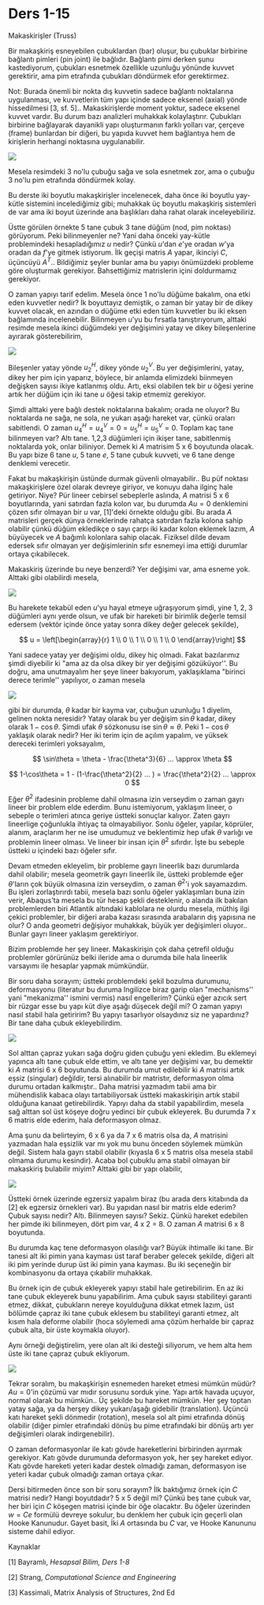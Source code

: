 # Ders 1-15

Makaskirişler (Truss)

Bir makaşkiriş esneyebilen çubuklardan (bar) oluşur, bu çubuklar birbirine
bağlantı pimleri (pin joint) ile bağlıdır. Bağlantı pimi derken şunu
kastediyorum, çubukları esnetmek özellikle uzunluğu yönünde kuvvet gerektirir,
ama pim etrafında çubukları döndürmek efor gerektirmez.

Not: Burada önemli bir nokta dış kuvvetin sadece bağlantı noktalarına
uygulanması, ve kuvvetlerin tüm yapı içinde sadece eksenel (axial) yönde
hissedilmesi [3, sf. 5].. Makaskirişlerde moment yoktur, sadece eksenel kuvvet
vardır. Bu durum bazı analizleri muhakkak kolaylaştırır. Çubukları birbirine
bağlayarak dayanikli yapı oluşturmanın farklı yolları var, çerçeve (frame)
bunlardan bir diğeri, bu yapıda kuvvet hem bağlantıya hem de kirişlerin herhangi
noktasına uygulanabilir.

![](compscieng_1_15_01.png)

Mesela resimdeki 3 no'lu çubuğu sağa ve sola esnetmek zor, ama o çubuğu
3 no'lu pim etrafında döndürmek kolay.

Bu derste iki boyutlu makaşkirişler incelenecek, daha önce iki boyutlu yay-kütle
sistemini incelediğimiz gibi; muhakkak üç boyutlu makaşkiriş sistemleri de var
ama iki boyut üzerinde ana başlıkları daha rahat olarak inceleyebiliriz.

Üstte görülen örnekte 5 tane çubuk 3 tane düğüm (nod, pim noktası) görüyorum.
Peki bilinmeyenler ne? Yani daha önceki yay-kütle problemindeki hesapladığımız
$u$ nedir? Çünkü $u$'dan $e$'ye oradan $w$'ya oradan da $f$'ye gitmek
istiyorum. İlk geçişi matris $A$ yapar, ikinciyi $C$, üçüncüyü $A^T$..
Bildiğimiz şeyler bunlar ama bu yapıyı önümüzdeki probleme göre oluşturmak
gerekiyor. Bahsettiğimiz matrislerin içini doldurmamız gerekiyor.

O zaman yapıyı tarif edelim. Mesela önce 1 no'lu düğüme bakalım, ona etki eden
kuvvetler nedir? İk boyuttayız demiştik, o zaman bir yatay bir de dikey kuvvet
olacak, en azından o düğüme etki eden tüm kuvvetler bu iki eksen bağlamında
incelenebilir. Bilinmeyen $u$'yu bu fırsatla tanıştırıyorum, alttaki resimde
mesela ikinci düğümdeki yer değişimini yatay ve dikey bileşenlerine ayırarak
gösterebilirim,

![](compscieng_1_15_02.png)

Bileşenler yatay yönde $u_2^H$, dikey yönde $u_2^V$. Bu yer değişimlerini,
yatay, dikey her pim için yaparız, böylece, bir anlamda elimizdeki biinmeyen
değişken sayısı ikiye katlanmış oldu. Artı, eksi olabilen tek bir $u$ öğesi
yerine artık her düğüm için iki tane $u$ öğesi takip etmemiz gerekiyor.

Şimdi alttaki yere bağlı destek noktalarına bakalım; orada ne oluyor?  Bu
noktalarda ne sağa, ne sola, ne yukarı aşağı hareket var, çünkü oraları
sabitlendi. O zaman $u_4^H = u_4^V = 0 = u_5^H = u_5^V = 0$.  Toplam kaç tane
bilinmeyen var? Altı tane. 1,2,3 düğümleri için ikişer tane, sabitlenmiş
noktalarda yok, onlar biliniyor. Demek ki $A$ matrisim 5 x 6 boyutunda olacak.
Bu yapı bize 6 tane $u$, 5 tane $e$, 5 tane çubuk kuvveti, ve 6 tane denge
denklemi verecetir.

Fakat bu makaşkirişin üstünde durmak güvenli olmayabilir.. Bu püf noktası
makaşkirişlere özel olarak devreye giriyor, ve konuyu daha ilginç hale
getiriyor. Niye? Pür lineer cebirsel sebeplerle aslında, $A$ matrisi 5 x 6
boyutlarında, yani satırdan fazla kolon var, bu durumda $A u = 0$ denklemini
çözen sıfır olmayan bir $u$ var, [1]'deki örnekte olduğu gibi. Bu arada $A$
matrisleri gerçek dünya örneklerinde rahatça satırdan fazla kolona sahip
olabilir çünkü düğüm ekledikçe o sayı çarpı iki kadar kolon eklemek lazım, $A$
büyüyecek ve $A$ bağımlı kolonlara sahip olacak. Fiziksel dilde devam edersek
sıfır olmayan yer değişimlerinin sıfır esnemeyi ima ettiği durumlar ortaya
çıkabilecek.

Makaskiriş üzerinde bu neye benzerdi? Yer değişimi var, ama esneme yok.  Alttaki
gibi olabilirdi mesela,

![](compscieng_1_15_03.png)

Bu harekete tekabül eden $u$'yu hayal etmeye uğraşıyorum şimdi, yine 1, 2, 3
düğümleri aynı yerde olsun, ve ufak bir hareketi bir birimlik değerle temsil
edersem (vektör içinde önce yatay sonra dikey değer gelecek şekilde),

$$
u = \left[\begin{array}{r}
1 \\ 0 \\ 1 \\ 0 \\ 1 \\ 0
\end{array}\right]
$$

Yani sadece yatay yer değişimi oldu, dikey hiç olmadı. Fakat bazılarımız şimdi
diyebilir ki "ama az da olsa dikey bir yer değişimi gözüküyor''. Bu doğru, ama
unutmayalım her şeye lineer bakıyorum, yaklaşıklama "birinci derece terimle''
yapılıyor, o zaman mesela

![](compscieng_1_15_04.png)

gibi bir durumda, $\theta$ kadar bir kayma var, çubuğun uzunluğu 1 diyelim,
gelinen nokta neresidir? Yatay olarak bu yer değişim $\sin\theta$ kadar, dikey
olarak $1-\cos\theta$. Şimdi ufak $\theta$ sözkonusu ise $\sin\theta \approx
\theta$. Peki $1-\cos\theta$ yaklaşık olarak nedir?  Her iki terim için de
açılım yapalım, ve yüksek dereceki terimleri yoksayalım,

$$
\sin\theta = \theta - \frac{\theta^3}{6} ... \approx \theta
$$

$$
1-\cos\theta = 1 - (1-\frac{\theta^2}{2} ... ) = \frac{\theta^2}{2} ... \approx 0
$$

Eğer $\theta^2$ ifadesinin probleme dahil olmasına izin verseydim o zaman gayrı
lineer bir problem elde ederdim. Bunu istemiyorum, yaklaşım lineer, o sebeple o
terimleri atınca geriye üstteki sonuçlar kalıyor. Zaten gayrı lineerlige
çoğunlukla ihtiyaç ta olmayabiliyor. Sonlu öğeler, yapılar, köprüler, alanım,
araçlarım her ne ise umudumuz ve beklentimiz hep ufak $\theta$ varlığı ve
problemin lineer olması. Ve lineer bir insan için $\theta^2$ sıfırdır. İşte
bu sebeple üstteki $u$ içindeki bazı öğeler sıfır.

Devam etmeden ekleyelim, bir probleme gayrı lineerlik bazı durumlarda dahil
olabilir; mesela geometrik gayrı lineerlik ile, üstteki problemde eğer
$\theta$'ların çok büyük olmasına izin verseydim, o zaman $\theta^2$'i yok
sayamazdım. Bu işleri zorlaştırırdı tabii, mesela bazı sonlu öğeler yaklaşımları
buna izin verir, Abaqus'ta mesela bu tür hesap şekli desteklenir, o alanda ilk
bakılan problemlerden biri Atlantik altındaki kablolara ne olurdu mesela, müthiş
ilgi çekici problemler, bir diğeri araba kazası sırasında arabaların dış
yapısına ne olur? O anda geometri değişiyor muhakkak, büyük yer değişimleri
oluyor.. Bunlar gayrı lineer yaklaşım gerektiriyor.

Bizim problemde her şey lineer. Makaskirişin çok daha çetrefil olduğu problemler
görürünüz belki ileride ama o durumda bile hala lineerlik varsayımı ile hesaplar
yapmak mümkündür.

Bir soru daha sorayım; üstteki problemdeki şekil bozulma durumunu, deformasyonu
(literatur bu duruma Ingilizce biraz garip olan "mechanisms'' yani
"mekanizma'' ismini vermis) nasıl engellerim? Çünkü eğer azıcık sert bir rüzgar
esse bu yapı küt diye aşağı düşecek değil mi? O zaman yapıyı nasıl stabil hala
getiririm? Bu yapıyı tasarlıyor olsaydınız siz ne yapardınız? Bir tane daha
çubuk ekleyebilirdim.

![](compscieng_1_15_05.png)

Sol alttan çapraz yukarı sağa doğru giden çubuğu yeni ekledim. Bu eklemeyi
yapınca altı tane çubuk elde ettim, ve altı tane yer değişimi var, bu demektir
ki $A$ matrisi 6 x 6 boyutunda. Bu durumda umut edilebilir ki $A$ matrisi artık
eşsiz (singular) değildir, tersi alınabilir bir matristır, deformasyon olma
durumu ortadan kalkmıştır.. Daha matrisi yazmadım tabii ama bir mühendislik
kabaca olayı tartabiliyorsak üstteki makaskirişin artık stabil olduğuna kanaat
getirebilirdik. Yapıyı daha da stabil yapabilirdim, mesela sağ alttan sol üst
köşeye doğru yedinci bir çubuk ekleyerek. Bu durumda 7 x 6 matris elde ederim,
hala deformasyon olmaz.

Ama şunu da belirteyim, 6 x 6 ya da 7 x 6 matris olsa da, $A$ matrisini yazmadan
hala eşsizlik var mı yok mu bunu önceden söylemek mümkün değil. Sistem hala
gayrı stabil olabilir (kıyasla 6 x 5 matris olsa mesela stabil olmama durumu
kesindir). Acaba bol çubuklu ama stabil olmayan bir makaskiriş bulabilir miyim?
Alttaki gibi bir yapı olabilir,

![](compscieng_1_15_06.png)

Üstteki örnek üzerinde egzersiz yapalım biraz (bu arada ders kitabında da [2] ek
egzersiz örnekleri var). Bu yapıdan nasıl bir matris elde ederim? Çubuk sayısı
nedir? Altı. Bilinmeyen sayısı? Sekiz. Çünkü hareket edebilen her pimde
iki bilinmeyen, dört pim var, 4 x 2 = 8. O zaman $A$ matrisi 6 x 8 boyutunda.

Bu durumda kaç tene deformasyon olasılığı var? Büyük ihtimalle iki tane.  Bir
tanesi alt iki pimin yana kayması üst taraf beraber gelecek şekilde, diğeri
alt iki pim yerinde durup üst iki pimin yana kayması. Bu iki seçeneğin bir
kombinasyonu da ortaya çıkabilir muhakkak.

Bu örnek için de çubuk ekleyerek yapıyı stabil hale getirebilirim. En az iki
tane çubuk ekleyerek bunu yapabilirim. Ama çubuk sayısı stabiliteyi garanti
etmez, dikkat, çubukların nereye koyulduğuna dikkat etmek lazım, üst bölümde
çapraz iki tane çubuk eklesem bu stabiliteyi garanti etmez, alt kısım hala
deforme olabilir (hoca söylemedi ama çözüm herhalde bir çapraz çubuk alta, bir
üste koymakla oluyor).

Aynı örneği değiştirelim, yere olan alt iki desteği siliyorum, ve hem
alta hem üste iki tane çapraz çubuk ekliyorum. 

![](compscieng_1_15_07.png)

Tekrar soralım, bu makaşkirişin esnemeden hareket etmesi mümkün müdür? $Au =
0$'in çözümü var mıdır sorusunu sorduk yine. Yapı artık havada uçuyor, normal
olarak bu mümkün.. Üç şekilde bu hareket mümkün. Her şey toptan yatay sağa, ya
da herşey dikey yukarı/aşağı gidebilir (translation). Üçüncü katı hareket şekli
dönmedir (rotation), mesela sol alt pimi etrafında dönüş olabilir (diğer pimler
etrafındaki dönüş bu pime etrafındaki bir dönüş artı yer değişimleri olarak
indirgenebilir).

O zaman deformasyonlar ile katı gövde hareketlerini birbirinden ayırmak
gerekiyor. Katı gövde durumunda deformasyon yok, her şey hareket ediyor.
Katı gövde hareketi yeteri kadar destek olmadığı zaman, deformasyon ise
yeteri kadar çubuk olmadığı zaman ortaya çıkar.

Dersi bitirmeden önce son bir soru sorayım? İlk baktığımız örnek için $C$
matrisi nedir? Hangi boyutdadır? 5 x 5 değil mi? Çünkü beş tane çubuk var, her
biri için $C$ köşegen matrisi içinde bir öğe olacaktır.  Bu öğeler üzerinden $w
= C e$ formülü devreye sokulur, bu denklem her çubuk için geçerli olan Hooke
Kanunudur. Gayet basit, İki $A$ ortasında bu $C$ var, ve Hooke Kanununu sisteme
dahil ediyor.

Kaynaklar

[1] Bayramlı, *Hesapsal Bilim, Ders 1-8*

[2] Strang, *Computational Science and Engineering*

[3] Kassimali, Matrix Analysis of Structures, 2nd Ed


